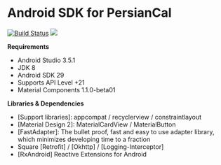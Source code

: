 # Android SDK for PersianCal
[![Build Status](https://travis-ci.org/persiancal/android-sdk.svg?branch=master)](https://travis-ci.org/persiancal/android-sdk)
[![](https://jitpack.io/v/persiancal/android-sdk.svg)](https://jitpack.io/#persiancal/android-sdk)

**Requirements**
- Android Studio 3.5.1
- JDK 8
- Android SDK 29
- Supports API Level +21
- Material Components 1.1.0-beta01

**Libraries & Dependencies**
- [Support libraries]: appcompat / recyclerview / constraintlayout
- [Material Design 2]: MaterialCardView / MaterialButton 
- [FastAdapter]: The bullet proof, fast and easy to use adapter library, which minimizes developing time to a fraction
- Square [Retrofit] / [Okhttp] / [Logging-Interceptor]
- [RxAndroid] Reactive Extensions for Android
